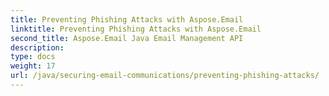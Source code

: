 ```yaml
---
title: Preventing Phishing Attacks with Aspose.Email
linktitle: Preventing Phishing Attacks with Aspose.Email
second_title: Aspose.Email Java Email Management API
description: 
type: docs
weight: 17
url: /java/securing-email-communications/preventing-phishing-attacks/
---
```

